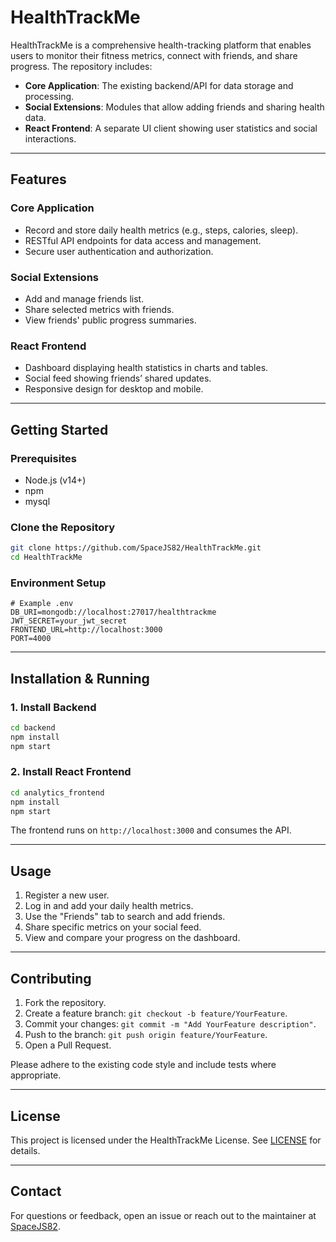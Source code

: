 
# HealthTrackMe

HealthTrackMe is a comprehensive health-tracking platform that enables users to monitor their fitness metrics, connect with friends, and share progress. The repository includes:

- **Core Application**: The existing backend/API for data storage and processing.
- **Social Extensions**: Modules that allow adding friends and sharing health data.
- **React Frontend**: A separate UI client showing user statistics and social interactions.

---

## Features

### Core Application
- Record and store daily health metrics (e.g., steps, calories, sleep).
- RESTful API endpoints for data access and management.
- Secure user authentication and authorization.

### Social Extensions
- Add and manage friends list.
- Share selected metrics with friends.
- View friends' public progress summaries.

### React Frontend
- Dashboard displaying health statistics in charts and tables.
- Social feed showing friends’ shared updates.
- Responsive design for desktop and mobile.

---

## Getting Started

### Prerequisites
- Node.js (v14+)
- npm 
- mysql

### Clone the Repository

```bash
git clone https://github.com/SpaceJS82/HealthTrackMe.git
cd HealthTrackMe
```

### Environment Setup

```dotenv
# Example .env
DB_URI=mongodb://localhost:27017/healthtrackme
JWT_SECRET=your_jwt_secret
FRONTEND_URL=http://localhost:3000
PORT=4000
```

---

## Installation & Running

### 1. Install Backend
```bash
cd backend
npm install
npm start
```

### 2. Install React Frontend
```bash
cd analytics_frontend
npm install
npm start
```
The frontend runs on `http://localhost:3000` and consumes the API.

---

## Usage

1. Register a new user.
2. Log in and add your daily health metrics.
3. Use the "Friends" tab to search and add friends.
4. Share specific metrics on your social feed.
5. View and compare your progress on the dashboard.

---

## Contributing

1. Fork the repository.
2. Create a feature branch: `git checkout -b feature/YourFeature`.
3. Commit your changes: `git commit -m "Add YourFeature description"`.
4. Push to the branch: `git push origin feature/YourFeature`.
5. Open a Pull Request.

Please adhere to the existing code style and include tests where appropriate.

---

## License

This project is licensed under the HealthTrackMe License. See [LICENSE](./License.txt) for details.

---

## Contact

For questions or feedback, open an issue or reach out to the maintainer at [SpaceJS82](https://github.com/SpaceJS82).
